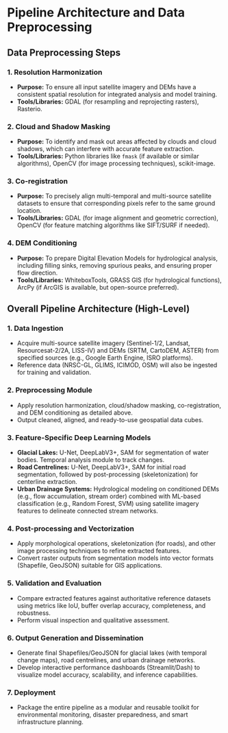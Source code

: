 
# Pipeline Architecture and Data Preprocessing

## Data Preprocessing Steps

### 1. Resolution Harmonization
*   **Purpose:** To ensure all input satellite imagery and DEMs have a consistent spatial resolution for integrated analysis and model training.
*   **Tools/Libraries:** GDAL (for resampling and reprojecting rasters), Rasterio.

### 2. Cloud and Shadow Masking
*   **Purpose:** To identify and mask out areas affected by clouds and cloud shadows, which can interfere with accurate feature extraction.
*   **Tools/Libraries:** Python libraries like `fmask` (if available or similar algorithms), OpenCV (for image processing techniques), scikit-image.

### 3. Co-registration
*   **Purpose:** To precisely align multi-temporal and multi-source satellite datasets to ensure that corresponding pixels refer to the same ground location.
*   **Tools/Libraries:** GDAL (for image alignment and geometric correction), OpenCV (for feature matching algorithms like SIFT/SURF if needed).

### 4. DEM Conditioning
*   **Purpose:** To prepare Digital Elevation Models for hydrological analysis, including filling sinks, removing spurious peaks, and ensuring proper flow direction.
*   **Tools/Libraries:** WhiteboxTools, GRASS GIS (for hydrological functions), ArcPy (if ArcGIS is available, but open-source preferred).

## Overall Pipeline Architecture (High-Level)

### 1. Data Ingestion
*   Acquire multi-source satellite imagery (Sentinel-1/2, Landsat, Resourcesat-2/2A, LISS-IV) and DEMs (SRTM, CartoDEM, ASTER) from specified sources (e.g., Google Earth Engine, ISRO platforms).
*   Reference data (NRSC-GL, GLIMS, ICIMOD, OSM) will also be ingested for training and validation.

### 2. Preprocessing Module
*   Apply resolution harmonization, cloud/shadow masking, co-registration, and DEM conditioning as detailed above.
*   Output cleaned, aligned, and ready-to-use geospatial data cubes.

### 3. Feature-Specific Deep Learning Models
*   **Glacial Lakes:** U-Net, DeepLabV3+, SAM for segmentation of water bodies. Temporal analysis module to track changes.
*   **Road Centrelines:** U-Net, DeepLabV3+, SAM for initial road segmentation, followed by post-processing (skeletonization) for centerline extraction.
*   **Urban Drainage Systems:** Hydrological modeling on conditioned DEMs (e.g., flow accumulation, stream order) combined with ML-based classification (e.g., Random Forest, SVM) using satellite imagery features to delineate connected stream networks.

### 4. Post-processing and Vectorization
*   Apply morphological operations, skeletonization (for roads), and other image processing techniques to refine extracted features.
*   Convert raster outputs from segmentation models into vector formats (Shapefile, GeoJSON) suitable for GIS applications.

### 5. Validation and Evaluation
*   Compare extracted features against authoritative reference datasets using metrics like IoU, buffer overlap accuracy, completeness, and robustness.
*   Perform visual inspection and qualitative assessment.

### 6. Output Generation and Dissemination
*   Generate final Shapefiles/GeoJSON for glacial lakes (with temporal change maps), road centrelines, and urban drainage networks.
*   Develop interactive performance dashboards (Streamlit/Dash) to visualize model accuracy, scalability, and inference capabilities.

### 7. Deployment
*   Package the entire pipeline as a modular and reusable toolkit for environmental monitoring, disaster preparedness, and smart infrastructure planning.

